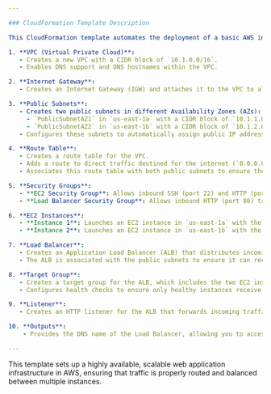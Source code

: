 ```yaml
---

### CloudFormation Template Description

This CloudFormation template automates the deployment of a basic AWS infrastructure setup. The components created by this template include:

1. **VPC (Virtual Private Cloud)**: 
   - Creates a new VPC with a CIDR block of `10.1.0.0/16`.
   - Enables DNS support and DNS hostnames within the VPC.

2. **Internet Gateway**:
   - Creates an Internet Gateway (IGW) and attaches it to the VPC to allow internet access.

3. **Public Subnets**:
   - Creates two public subnets in different Availability Zones (AZs):
     - `PublicSubnetAZ1` in `us-east-1a` with a CIDR block of `10.1.1.0/24`.
     - `PublicSubnetAZ2` in `us-east-1b` with a CIDR block of `10.1.2.0/24`.
   - Configures these subnets to automatically assign public IP addresses to instances launched within them.

4. **Route Table**:
   - Creates a route table for the VPC.
   - Adds a route to direct traffic destined for the internet (`0.0.0.0/0`) to the Internet Gateway.
   - Associates this route table with both public subnets to ensure they can communicate with the internet.

5. **Security Groups**:
   - **EC2 Security Group**: Allows inbound SSH (port 22) and HTTP (port 80) traffic from any IP address. This security group is associated with EC2 instances.
   - **Load Balancer Security Group**: Allows inbound HTTP (port 80) traffic from any IP address. This security group is associated with the load balancer.

6. **EC2 Instances**:
   - **Instance 1**: Launches an EC2 instance in `us-east-1a` with the latest Ubuntu AMI. The instance is configured to run Apache HTTP Server (`apache2`) on startup, displaying a simple HTML message.
   - **Instance 2**: Launches an EC2 instance in `us-east-1b` with the latest Ubuntu AMI. This instance is also configured to run Apache HTTP Server, with a different HTML message.

7. **Load Balancer**:
   - Creates an Application Load Balancer (ALB) that distributes incoming HTTP traffic across the two EC2 instances.
   - The ALB is associated with the public subnets to ensure it can receive traffic from the internet.

8. **Target Group**:
   - Creates a target group for the ALB, which includes the two EC2 instances.
   - Configures health checks to ensure only healthy instances receive traffic.

9. **Listener**:
   - Creates an HTTP listener for the ALB that forwards incoming traffic to the target group.

10. **Outputs**:
    - Provides the DNS name of the Load Balancer, allowing you to access the deployed application via the internet.

---
```


This template sets up a highly available, scalable web application infrastructure in AWS, ensuring that traffic is properly routed and balanced between multiple instances.
